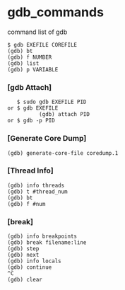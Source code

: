 # gdb_commands
command list of gdb

```
$ gdb EXEFILE COREFILE
(gdb) bt
(gdb) f NUMBER
(gdb) list
(gdb) p VARIABLE
```

### [gdb Attach]
```
   $ sudo gdb EXEFILE PID
or $ gdb EXEFILE
          (gdb) attach PID
or $ gdb -p PID
```

### [Generate Core Dump]
```
(gdb) generate-core-file coredump.1
```

### [Thread Info]
```
(gdb) info threads
(gdb) t #thread_num
(gdb) bt
(gdb) f #num
```

### [break]
```
(gdb) info breakpoints
(gdb) break filename:line
(gdb) step
(gdb) next
(gdb) info locals
(gdb) continue
^C
(gdb) clear
```
